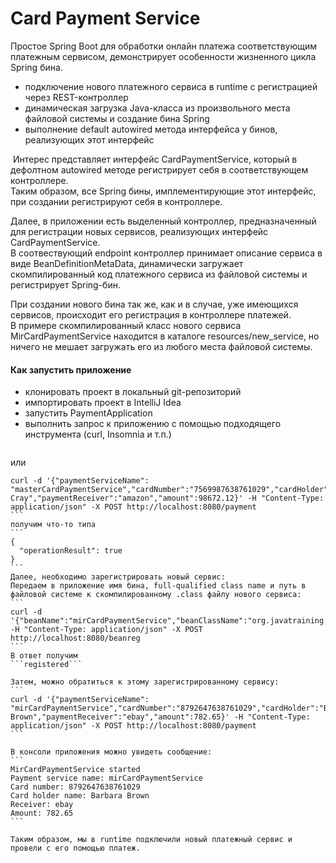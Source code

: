 # Card Payment Service

Простое Spring Boot для обработки онлайн платежа соответствующим платежным сервисом, демонстрирует особенности жизненного цикла Spring бина.  

- подключение нового платежного сервиса в runtime с регистрацией через REST-контроллер  
- динамическая загрузка Java-класса из произвольного места файловой системы и создание бина Spring  
- выполнение default autowired метода интерфейса у бинов, реализующих этот интерфейс  

&nbsp;Интерес представляет интерфейс CardPaymentService, который в дефолтном autowired методе регистрирует себя в соответствующем контроллере.  
Таким образом, все Spring бины, имплементирующие этот интерфейс, при создании регистрируют себя в контроллере.  

Далее, в приложении есть выделенный контроллер, предназначенный для регистрации новых сервисов, реализующих интерфейс CardPaymentService.  
В соотвествующий endpoint контроллер принимает описание сервиса в виде BeanDefinitionMetaData, динамически загружает скомпилированный код
платежного сервиса из файловой системы и регистрирует Spring-бин.
  
При создании нового бина так же, как и в случае, уже имеющихся сервисов, происходит его регистрация в контроллере платежей.  
В примере скомпилированный класс нового сервиса MirCardPaymentService находится в каталоге resources/new_service, но ничего не мешает загружать его из любого места файловой системы.  

#### Как запустить приложение 
- клонировать проект в локальный git-репозиторий  
- импортировать проект в IntelliJ Idea  
- запустить PaymentApplication  
- выполнить запрос к приложению с помощью подходящего инструмента (curl, Insomnia и т.п.)  
``` curl -d '{"paymentServiceName": "visaCardPaymentService","cardNumber":"4089987638761029","cardHolder":"John Smith","paymentReceiver":"ebay","amount":24356.78}' -H "Content-Type: application/json" -X POST http://localhost:8080/payment
 ```  
 или  
 `````
 curl -d '{"paymentServiceName": "masterCardPaymentService","cardNumber":"7569987638761029","cardHolder":"Robert Cray","paymentReceiver":"amazon","amount":98672.12}' -H "Content-Type: application/json" -X POST http://localhost:8080/payment
 ```  
 получим что-то типа  
 ```
 {  
   "operationResult": true  
 }  
 ```  
 Далее, необходимо зарегистрировать новый сервис:  
 Передаем в приложение имя бина, full-qualified class name и путь в файловой системе к скомпилированному .class файлу нового сервиса:  
 ```
 curl -d '{"beanName":"mirCardPaymentService","beanClassName":"org.javatraining.payment.service.MirCardPaymentService","beanLocation":"src/main/resources/new_service/"}' -H "Content-Type: application/json" -X POST http://localhost:8080/beanreg
 ```  
 В ответ получим  
 ```registered```  
 
 Затем, можно обратиться к этому зарегистрированному сервису:  
 ```
 curl -d '{"paymentServiceName": "mirCardPaymentService","cardNumber":"8792647638761029","cardHolder":"Barbara Brown","paymentReceiver":"ebay","amount":782.65}' -H "Content-Type: application/json" -X POST http://localhost:8080/payment
 ```
 
 В консоли приложения можно увидеть сообщение:    
 ```
 MirCardPaymentService started    
 Payment service name: mirCardPaymentService  
 Card number: 8792647638761029  
 Card holder name: Barbara Brown  
 Receiver: ebay  
 Amount: 782.65  
 ```   
 
 Таким образом, мы в runtime подключили новый платежный сервис и провели с его помощью платеж.  
 